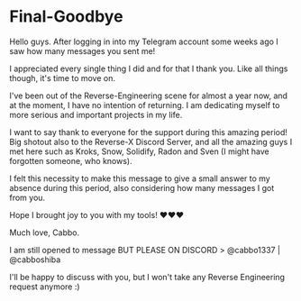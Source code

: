 # Final-Goodbye

Hello guys. After logging in into my Telegram account some weeks ago I saw how many messages you sent me! 

I appreciated every single thing I did and for that I thank you. Like all things though, it's time to move on. 

I've been out of the Reverse-Engineering scene for almost a year now, and at the moment, I have no intention of returning. I am dedicating myself to more serious and important projects in my life.

I want to say thank to everyone for the support during this amazing period! Big shotout also to the Reverse-X Discord Server, and all the amazing guys I met here such as Kroks, Snow, Solidify, Radon and Sven (I might have forgotten someone, who knows).

I felt this necessity to make this message to give a small answer to my absence during this period, also considering how many messages I got from you.

Hope I brought joy to you with my tools! ❤️❤️❤️

Much love, Cabbo.

I am still opened to message BUT PLEASE ON DISCORD > @cabbo1337 | @cabboshiba

I'll be happy to discuss with you, but I won't take any Reverse Engineering request anymore :)
